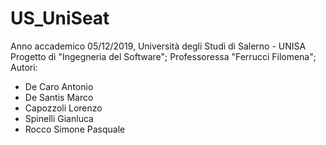 # US_UniSeat
Anno accademico 05/12/2019, Università degli Studi di Salerno - UNISA
Progetto di "Ingegneria del Software";
Professoressa "Ferrucci Filomena";
Autori:
  - De Caro Antonio
  - De Santis Marco
  - Capozzoli Lorenzo
  - Spinelli Gianluca
  - Rocco Simone Pasquale
